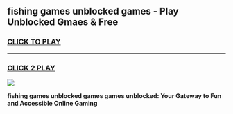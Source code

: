 
## fishing games unblocked games - Play Unblocked Gmaes & Free
<h3>
<a href="https://news.freeplayer.one?title=fishing_games_unblocked_games&ref=23F">CLICK TO PLAY</a></h3>
<hr>

<h3>
<a href="https://news.freeplayer.one?title=fishing_games_unblocked_games&ref=23F">CLICK 2 PLAY</a>
  
</h3>

<a href="https://news.freeplayer.one?title=fishing_games_unblocked_games&ref=23F/"><img src="https://clearcache.store/games.png"></a>


**fishing games unblocked games games unblocked: Your Gateway to Fun and Accessible Online Gaming**
